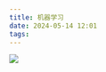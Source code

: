```yaml
---
title: 机器学习
date: 2024-05-14 12:01
tags:
---
```

![](images/posts/Pasted%20image%2020240514120323.png)